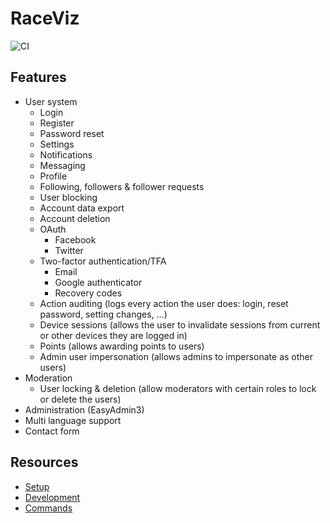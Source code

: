# RaceViz

![CI](https://github.com/bobalazek/raceviz/workflows/Development%20Workflow/badge.svg)

## Features

* User system
  * Login
  * Register
  * Password reset
  * Settings
  * Notifications
  * Messaging
  * Profile
  * Following, followers & follower requests
  * User blocking
  * Account data export
  * Account deletion
  * OAuth
    * Facebook
    * Twitter
  * Two-factor authentication/TFA
    * Email
    * Google authenticator
    * Recovery codes
  * Action auditing (logs every action the user does: login, reset password, setting changes, ...)
  * Device sessions (allows the user to invalidate sessions from current or other devices they are logged in)
  * Points (allows awarding points to users)
  * Admin user impersonation (allows admins to impersonate as other users)
* Moderation
  * User locking & deletion (allow moderators with certain roles to lock or delete the users)
* Administration (EasyAdmin3)
* Multi language support
* Contact form

## Resources

* [Setup](docs/setup.md)
* [Development](docs/development.md)
* [Commands](docs/commands.md)
